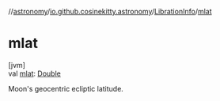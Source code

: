 //[astronomy](../../../index.md)/[io.github.cosinekitty.astronomy](../index.md)/[LibrationInfo](index.md)/[mlat](mlat.md)

# mlat

[jvm]\
val [mlat](mlat.md): [Double](https://kotlinlang.org/api/latest/jvm/stdlib/kotlin/-double/index.html)

Moon's geocentric ecliptic latitude.
